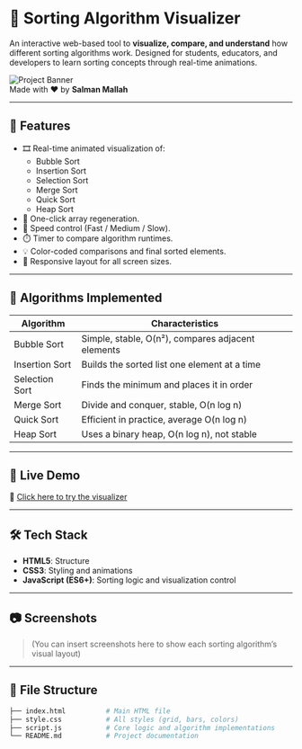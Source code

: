 # 🔢 Sorting Algorithm Visualizer

An interactive web-based tool to **visualize, compare, and understand** how different sorting algorithms work. Designed for students, educators, and developers to learn sorting concepts through real-time animations.

![Project Banner](https://img.shields.io/badge/MUET-CyberSecurity-blue)  
Made with ❤️ by **Salman Mallah**

---

## 📌 Features

- 🎞️ Real-time animated visualization of:
  - Bubble Sort
  - Insertion Sort
  - Selection Sort
  - Merge Sort
  - Quick Sort
  - Heap Sort
- 🔁 One-click array regeneration.
- 🐢 Speed control (Fast / Medium / Slow).
- ⏱️ Timer to compare algorithm runtimes.
- 💡 Color-coded comparisons and final sorted elements.
- 📱 Responsive layout for all screen sizes.

---

## 🧠 Algorithms Implemented

| Algorithm       | Characteristics                              |
|----------------|-----------------------------------------------|
| Bubble Sort     | Simple, stable, O(n²), compares adjacent elements |
| Insertion Sort  | Builds the sorted list one element at a time |
| Selection Sort  | Finds the minimum and places it in order     |
| Merge Sort      | Divide and conquer, stable, O(n log n)       |
| Quick Sort      | Efficient in practice, average O(n log n)    |
| Heap Sort       | Uses a binary heap, O(n log n), not stable   |

---

## 🚀 Live Demo

🔗 [Click here to try the visualizer]([#](https://salmanmallah.me/SortingVisualizer/))  


---

## 🛠️ Tech Stack

- **HTML5**: Structure
- **CSS3**: Styling and animations
- **JavaScript (ES6+)**: Sorting logic and visualization control

---

## 📷 Screenshots

> (You can insert screenshots here to show each sorting algorithm’s visual layout)

---

## 📁 File Structure

```bash
├── index.html          # Main HTML file
├── style.css           # All styles (grid, bars, colors)
├── script.js           # Core logic and algorithm implementations
└── README.md           # Project documentation
